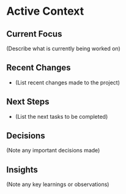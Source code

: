 # Active Context

## Current Focus

(Describe what is currently being worked on)

## Recent Changes

- (List recent changes made to the project)

## Next Steps

- (List the next tasks to be completed)

## Decisions

(Note any important decisions made)

## Insights

(Note any key learnings or observations)
